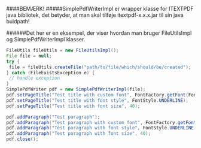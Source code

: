 ####BEMÆRK! 
#####SimplePdfWriterImpl er wrapper klasse for ITEXTPDF java bibliotek, det betyder, at man skal tilføje itextpdf-x.x.x.jar til sin java buidpath!

######Det her er en eksempel, der viser hvordan man bruger FileUtilsImpl og SimplePdfWriterImpl klasser.
```java
FileUtils fileUtils = new FileUtilsImpl();
File file = null;
try {
 file = fileUtils.createFile("path/to/file/which/should/be/created");
} catch (FileExistsException e) {
 // handle exception
}
SimplePdfWriter pdf = new SimplePdfWriterImpl(file);
pdf.setPageTitle("Test title with custom font", FontFactory.getFont(FontFamily.COURIER.toString(), 24, BaseColor.BLUE));
pdf.setPageTitle("Test title with font style", FontStyle.UNDERLINE);
pdf.setPageTitle("Test title with font size", 40);

pdf.addParagraph("Test paragraph");
pdf.addParagraph("Test paragraph with custom font", FontFactory.getFont(FontFamily.COURIER.toString(), 24, BaseColor.BLUE));
pdf.addParagraph("Test paragraph with font style", FontStyle.UNDERLINE);
pdf.addParagraph("Test paragraph with font size", 40);
pdf.close();
```
